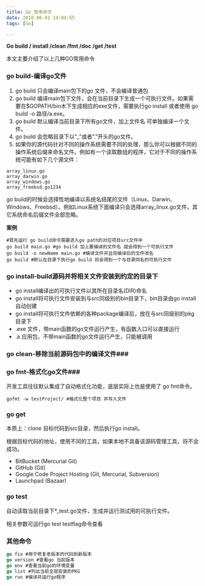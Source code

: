 ```yaml
---
title: Go_常用命令
date: 2018-06-01 14:04:55
tags: [Go]

---
```


**Go build / install /clean /fmt /doc /get /test**

本文主要介绍了以上几种GO常用命令 

<!--more-->

### go build-编译go文件

1. go build 只会编译main包下的go 文件，不会编译普通包
2. go build 编译main包下文件，会在当前目录下生成一个可执行文件。如果需要在$GOPATH/bin木下生成相应的exe文件，需要执行go install 或者使用 go build -o 路径/a.exe。
3. go build 默认编译当前目录下所有go文件，加上文件名 可单独编译一个文件。
4. go build 会忽略目录下以”_”或者”.”开头的go文件。
5. 如果你的源代码针对不同的操作系统需要不同的处理，那么你可以根据不同的操作系统后缀来命名文件。例如有一个读取数组的程序，它对于不同的操作系统可能有如下几个源文件：

```
array_linux.go 
array_darwin.go 
array_windows.go 
array_freebsd.go1234
```

go build的时候会选择性地编译以系统名结尾的文件（Linux、Darwin、Windows、Freebsd）。例如Linux系统下面编译只会选择array_linux.go文件，其它系统命名后缀文件全部忽略。

**案例**

```shell
#首先运行 go build命令需要进入go path的对应项目src文件中
go build main.go #go build 加上要编译的文件名 就会得到一个可执行文件
go build -o newName main.go #编译文件并且将编译后的文件改名
go build #默认在目录下执行go build 将会得到一个与目录同名的可执行文件
```

### go install-build源码并将相关文件安装到约定的目录下

* go install编译出的可执行文件以其所在目录名(DIR)命名
* go install将可执行文件安装到与src同级别的bin目录下，bin目录由go install自动创建
* go install将可执行文件依赖的各种package编译后，放在与src同级别的pkg目录下
* .exe 文件，带main函数的go文件运行产生，有函数入口可以直接运行
* .a 应用包，不带main函数的go文件运行产生，只能被调用

### go clean-移除当前源码包中的编译文件###



### go fmt-格式化go文件###

开发工具往往默认集成了自动格式化功能，底层实际上也是使用了 go fmt命令。

```shell
gofmt -w testProject/ #格式化整个项目 并写入文件
```

### go get

本质上：clone 目标代码到src目录，然后执行go install。

根据目标代码的地址，使用不同的工具，如果本地不具备该源码管理工具，将不会成功。

* BitBucket (Mercurial Git)
*  GitHub (Git) 
* Google Code Project Hosting (Git, Mercurial, Subversion) 
* Launchpad (Bazaar) 

### go test

自动读取当前目录下*_test.go文件，生成并运行测试用的可执行文件。

相关参数可运行go test testflag命令查看



### 其他命令

```go
go fix #用于修复老版本的代码到新版本
go version #查看go 当前版本
go env #查看当前go的环境变量
go list #列出当前全部安装的PKG
go run #编译并运行go程序
```





